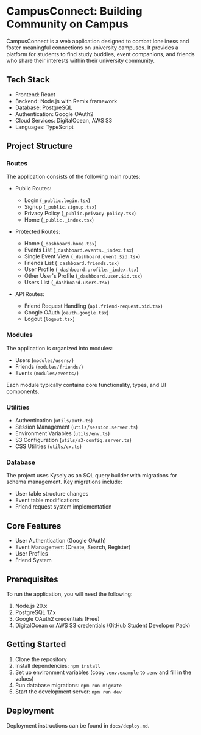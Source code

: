 # CampusConnect: Building Community on Campus

CampusConnect is a web application designed to combat loneliness and foster
meaningful connections on university campuses. It provides a platform for
students to find study buddies, event companions, and friends who share their
interests within their university community.

## Tech Stack

-   Frontend: React
-   Backend: Node.js with Remix framework
-   Database: PostgreSQL
-   Authentication: Google OAuth2
-   Cloud Services: DigitalOcean, AWS S3
-   Languages: TypeScript

## Project Structure

### Routes

The application consists of the following main routes:

-   Public Routes:

    -   Login (`_public.login.tsx`)
    -   Signup (`_public.signup.tsx`)
    -   Privacy Policy (`_public.privacy-policy.tsx`)
    -   Home (`_public._index.tsx`)

-   Protected Routes:

    -   Home (`_dashboard.home.tsx`)
    -   Events List (`_dashboard.events._index.tsx`)
    -   Single Event View (`_dashboard.event.$id.tsx`)
    -   Friends List (`_dashboard.friends.tsx`)
    -   User Profile (`_dashboard.profile._index.tsx`)
    -   Other User's Profile (`_dashboard.user.$id.tsx`)
    -   Users List (`_dashboard.users.tsx`)

-   API Routes:
    -   Friend Request Handling (`api.friend-request.$id.tsx`)
    -   Google OAuth (`oauth.google.tsx`)
    -   Logout (`logout.tsx`)

### Modules

The application is organized into modules:

-   Users (`modules/users/`)
-   Friends (`modules/friends/`)
-   Events (`modules/events/`)

Each module typically contains core functionality, types, and UI components.

### Utilities

-   Authentication (`utils/auth.ts`)
-   Session Management (`utils/session.server.ts`)
-   Environment Variables (`utils/env.ts`)
-   S3 Configuration (`utils/s3-config.server.ts`)
-   CSS Utilities (`utils/cx.ts`)

### Database

The project uses Kysely as an SQL query builder with migrations for schema
management. Key migrations include:

-   User table structure changes
-   Event table modifications
-   Friend request system implementation

## Core Features

-   User Authentication (Google OAuth)
-   Event Management (Create, Search, Register)
-   User Profiles
-   Friend System

## Prerequisites

To run the application, you will need the following:

1.  Node.js 20.x
2.  PostgreSQL 17.x
3.  Google OAuth2 credentials (Free)
4.  DigitalOcean or AWS S3 credentials (GitHub Student Developer Pack)

## Getting Started

1. Clone the repository
2. Install dependencies: `npm install`
3. Set up environment variables (copy `.env.example` to `.env` and fill in the
   values)
4. Run database migrations: `npm run migrate`
5. Start the development server: `npm run dev`

## Deployment

Deployment instructions can be found in `docs/deploy.md`.
